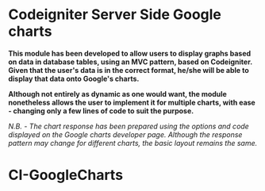 # Codeigniter Server Side Google charts

**This module has been developed to allow users to display graphs based on data in database tables, using an MVC pattern, based on Codeigniter. Given that the user's data is in the correct format, he/she will be able to display that data onto Google's charts.**

**Although not entirely as dynamic as one would want, the module nonetheless allows the user to implement it for multiple charts, with ease - changing only a few lines of code to suit the purpose.**

*N.B. - The chart response has been prepared using the options and code displayed on the Google charts developer page. Although the response pattern may change for different charts, the basic layout remains the same.*
# CI-GoogleCharts
